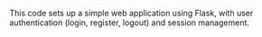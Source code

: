 This code sets up a simple web application using Flask, with user authentication (login, register, logout) and session management.
